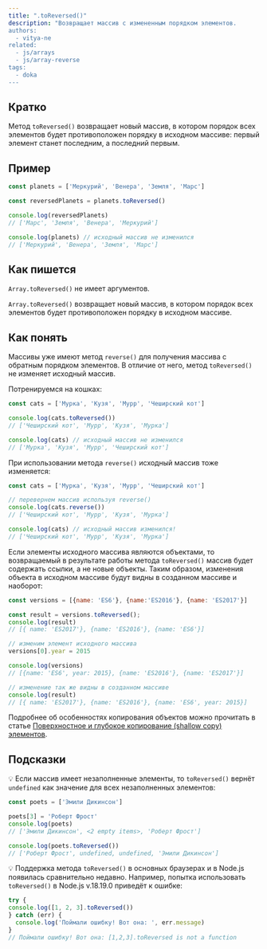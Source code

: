 ```yaml
---
title: ".toReversed()"
description: "Возвращает массив с измененным порядком элементов.
authors:
  - vitya-ne
related:
  - js/arrays
  - js/array-reverse
tags:
  - doka
---
```


## Кратко

Метод `toReversed()` возвращает новый массив, в котором порядок всех элементов будет противоположен порядку в исходном массиве: первый элемент станет последним, а последний первым.

## Пример

```js
const planets = ['Меркурий', 'Венера', 'Земля', 'Марс']

const reversedPlanets = planets.toReversed()

console.log(reversedPlanets)
// ['Марс', 'Земля', 'Венера', 'Меркурий']

console.log(planets) // исходный массив не изменился
// ['Меркурий', 'Венера', 'Земля', 'Марс']

```

## Как пишется

`Array.toReversed()` не имеет аргументов.

`Array.toReversed()` возвращает новый массив, в котором порядок всех элементов будет противоположен порядку в исходном массиве.


## Как понять

Массивы уже имеют метод `reverse()` для получения массива с обратным порядком элементов. В отличие от него, метод `toReversed()` не изменяет исходный массив.

Потренируемся на кошках:

```js
const cats = ['Мурка', 'Кузя', 'Мурр', 'Чеширский кот']

console.log(cats.toReversed())
// ['Чеширский кот', 'Мурр', 'Кузя', 'Мурка']

console.log(cats) // исходный массив не изменился
// ['Мурка', 'Кузя', 'Мурр', 'Чеширский кот']

```

При использовании метода `reverse()` исходный массив тоже изменяется:

```js
const cats = ['Мурка', 'Кузя', 'Мурр', 'Чеширский кот']

// перевернем массив используя reverse()
console.log(cats.reverse())
// ['Чеширский кот', 'Мурр', 'Кузя', 'Мурка']

console.log(cats) // исходный массив изменился!
// ['Чеширский кот', 'Мурр', 'Кузя', 'Мурка']

```

Если элементы исходного массива являются объектами, то возвращаемый в результате работы метода `toReversed()` массив будет содержать ссылки, а не новые объекты. Таким образом, изменения объекта в исходном массиве будут видны в созданном массиве и наоборот:

```js
const versions = [{name: 'ES6'}, {name:'ES2016'}, {name: 'ES2017'}]

const result = versions.toReversed();
console.log(result)
// [{ name: 'ES2017'}, {name: 'ES2016'}, {name: 'ES6'}]

// изменим элемент исходного массива
versions[0].year = 2015

console.log(versions)
// [{name: 'ES6', year: 2015}, {name: 'ES2016'}, {name: 'ES2017'}]

// изменение так же видны в созданном массиве
console.log(result)
// [{ name: 'ES2017'}, {name: 'ES2016'}, {name: 'ES6', year: 2015}]
```

Подробнее об особенностях копирования объектов можно прочитать в статье [Поверхностное и глубокое копирование (shallow copy) элементов](/js/shallow-or-deep-clone/).

## Подсказки

💡 Если массив имеет незаполненные элементы, то `toReversed()` вернёт `undefined` как значение для всех незаполненных элементов:

```js
const poets = ['Эмили Дикинсон']

poets[3] = 'Роберт Фрост'
console.log(poets)
// ['Эмили Дикинсон', <2 empty items>, 'Роберт Фрост']

console.log(poets.toReversed())
// ['Роберт Фрост', undefined, undefined, 'Эмили Дикинсон']

```

💡 Поддержка метода `toReversed()` в основных браузерах и в Node.js появилась сравнительно недавно. Например, попытка использовать `toReversed()` в Node.js v.18.19.0 приведёт к ошибке:

```js
try {
console.log([1, 2, 3].toReversed())
} catch (err) {
  console.log('Поймали ошибку! Вот она: ', err.message)
}
// Поймали ошибку! Вот она: [1,2,3].toReversed is not a function

```
